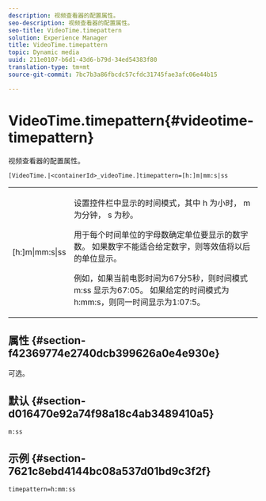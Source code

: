 ```yaml
---
description: 视频查看器的配置属性。
seo-description: 视频查看器的配置属性。
seo-title: VideoTime.timepattern
solution: Experience Manager
title: VideoTime.timepattern
topic: Dynamic media
uuid: 211e0107-b6d1-43d6-b79d-34ed54383f80
translation-type: tm+mt
source-git-commit: 7bc7b3a86fbcdc57cfdc31745fae3afc06e44b15

---
```



# VideoTime.timepattern{#videotime-timepattern}

视频查看器的配置属性。

`[VideoTime.|<containerId>_videoTime.]timepattern=[h:]m|mm:s|ss`

<table id="table_C616483932C2482CA9794DDD7313FD7C"> 
 <tbody> 
  <tr> 
   <td colname="col1"> <p> <span class="codeph"> [h:]m|mm:s|ss</span> </p> </td> 
   <td colname="col2"> <p> 设置控件栏中显示的时间模式，其中 <span class="codeph"> h</span> 为小时， <span class="codeph"> m为分钟，</span> s <span class="codeph"></span> 为秒。 </p> <p>用于每个时间单位的字母数确定单位要显示的数字数。 如果数字不能适合给定数字，则等效值将以后的单位显示。 </p> <p>例如，如果当前电影时间为67分5秒，则时间模式 <span class="codeph"> m:ss</span> 显示为67:05。 如果给定的时间模式为 <span class="codeph"> h:mm:s，则同一时间显示为1:07:5</span>。 </p> </td> 
  </tr> 
 </tbody> 
</table>

## 属性 {#section-f42369774e2740dcb399626a0e4e930e}

可选。

## 默认 {#section-d016470e92a74f98a18c4ab3489410a5}

`m:ss`

## 示例 {#section-7621c8ebd4144bc08a537d01bd9c3f2f}

```
timepattern=h:mm:ss
```

